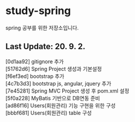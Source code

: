 # study-spring
spring 공부를 위한 저장소입니다.   
   
Last Update: 20. 9. 2.
---
[0d1aa92] gitignore 추가   
[51762d6] Spring Project 생성과 기본설정   
[f6ef3ed] bootstrap 추가   
[4c7b3d3] bootstrap js, angular, jquery 추가   
[7e45281] Spring MVC Project 생성 후 pom.xml 설정   
[5f0a228] <Feat> MyBatis 기반으로 DB연동 준비   
[ad86f16] <Feat> Users(회원관리) 기능 구현을 위한 구성   
[bbbf681] <Feat> Users(회원관리) table 구성   
